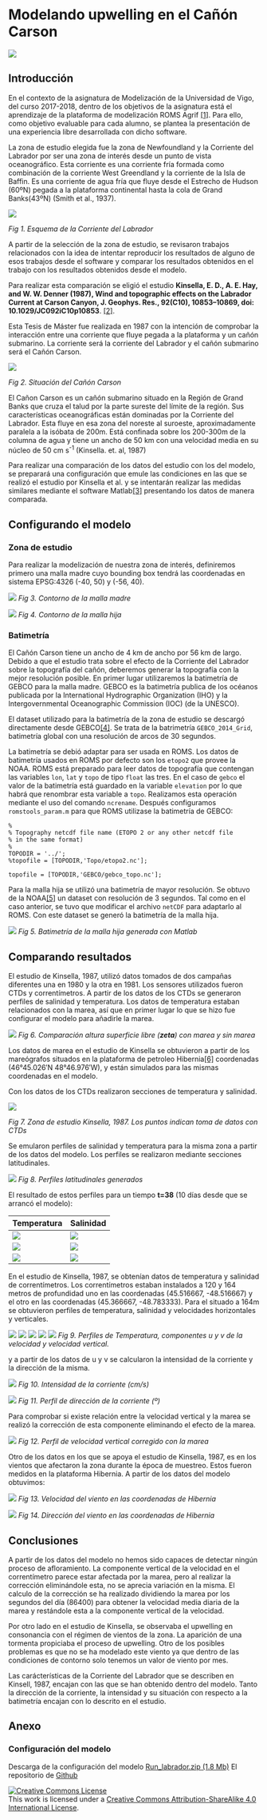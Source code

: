 # Modelando upwelling en el Cañón Carson

![](_images/p2_temp.gif)

## Introducción
En el contexto de la asignatura de Modelización de la Universidad de Vigo, del curso 2017-2018, dentro de los objetivos de la asignatura está el aprendizaje de la plataforma de modelización ROMS Agrif [[1]](https://www.croco-ocean.org/). Para ello, como objetivo evaluable para cada alumno, se plantea la presentación de una experiencia libre desarrollada con dicho software. 

La zona de estudio elegida fue la zona de Newfoundland y la Corriente del Labrador por ser una zona de interés desde un punto de vista oceanográfico. Esta corriente es una corriente fría formada como combinación de la corriente West Greendland y la corriente de la Isla de Baffin. Es una corriente de agua fría que fluye desde el Estrecho de Hudson (60ºN) pegada a la plataforma continental hasta la cola de Grand Banks(43ºN) (Smith et al., 1937).

![](_images/labrador.jpg)

*Fig 1. Esquema de la Corriente del Labrador*

A partir de la selección de la zona de estudio, se revisaron trabajos relacionados con la idea de intentar reproducir los resultados de alguno de esos trabajos desde el software y comparar los resultados obtenidos en el trabajo con los resultados obtenidos desde el modelo. 

Para realizar esta comparación se eligió el estudio **Kinsella, E. D., A. E. Hay, and W. W. Denner (1987), Wind and topographic effects on the Labrador Current at Carson Canyon, J. Geophys. Res., 92(C10), 10853–10869, doi: 10.1029/JC092iC10p10853**. [[2]](http://www.phys.ocean.dal.ca/people/po/Haypubs/KinsellaHayDenner_JGR1987.pdf).

Esta Tesis de Máster fue realizada en 1987 con la intención de comprobar la interacción entre una corriente que fluye pegada a la plataforma y un cañón submarino. La corriente será la corriente del Labrador y el cañón submarino será el Cañón Carson.

![](_images/carson_canyon.png)

*Fig 2. Situación del Cañón Carson*

El Cañon Carson es un cañón submarino situado en la Región de Grand Banks que cruza el talud por la parte sureste del límite de la región. Sus características oceanográficas están dominadas por la Corriente del Labrador. Esta fluye en esa zona del noreste al suroeste, aproximadamente paralela a la isóbata de 200m. Está confinada sobre los 200-300m de la columna de agua y tiene un ancho de 50 km con una velocidad media en su núcleo de 50 cm s<sup>-1</sup> (Kinsella. et. al, 1987)

Para realizar una comparación de los datos del estudio con los del modelo, se preparará una configuración que emule las condiciones en las que se realizó el estudio por Kinsella et al. y se intentarán realizar las medidas similares mediante el software Matlab[[3]](https://www.mathworks.com/products/matlab.html) presentando los datos de manera comparada.

## Configurando el modelo

### Zona de estudio
Para realizar la modelización de nuestra zona de interés, definiremos primero una malla madre cuyo bounding box tendrá las coordenadas en sistema EPSG:4326 (-40, 50) y (-56, 40).

![](_images/mom_grid.png)
*Fig 3. Contorno de la malla madre*

![](_images/child_grid.png)
*Fig 4. Contorno de la malla hija*

### Batimetría
El Cañón Carson tiene un ancho de 4 km de ancho por 56 km de largo. Debido a que el estudio trata sobre el efecto de la Corriente del Labrador sobre la topografía del cañón, deberemos generar la topografía con la mejor resolución posible. En primer lugar utilizaremos la batimetría de GEBCO para la malla madre. GEBCO es la batimetría publica de los océanos publicada por la International Hydrographic Organization (IHO) y la Intergovernmental Oceanographic Commission (IOC) (de la UNESCO).

El dataset utilizado para la batimetría de la zona de estudio se descargó directamente desde GEBCO[[4]](https://www.gebco.net/data_and_products/gridded_bathymetry_data/gebco_30_second_grid/). Se trata de la batrimetría `GEBCO_2014_Grid`, batimetría global con una resolución de arcos de 30 segundos.

La batimetría se debió adaptar para ser usada en ROMS. Los datos de batimetría usados en ROMS por defecto son los `etopo2` que provee la NOAA. ROMS está preparado para leer datos de topografía que contengan las variables `lon`, `lat` y `topo` de tipo `float` las tres. En el caso de `gebco` el valor de la batimetría está guardado en la variable `elevation` por lo que habrá que renombrar esta variable a `topo`. Realizamos esta operación mediante el uso del comando `ncrename`. Después configuramos `romstools_param.m` para que ROMS utilizase la batimetría de GEBCO:

```
%
% Topography netcdf file name (ETOPO 2 or any other netcdf file
% in the same format)
%
TOPODIR = '../';
%topofile = [TOPODIR,'Topo/etopo2.nc'];

topofile = [TOPODIR,'GEBCO/gebco_topo.nc'];
```

Para la malla hija se utilizó una batimetría de mayor resolución. Se obtuvo de la NOAA[[5]](https://data.nodc.noaa.gov/cgi-bin/iso?id=gov.noaa.ngdc.mgg.dem:11503) un dataset con resolución de 3 segundos. Tal como en el caso anterior, se tuvo que modificar el archivo `netCDF` para adaptarlo al ROMS. Con este dataset se generó la batimetría de la malla hija.

![](_images/bathymetry_child_grid.png)
*Fig 5. Batimetría de la malla hija generada con Matlab*

## Comparando resultados
El estudio de Kinsella, 1987, utilizó datos tomados de dos campañas diferentes una en 1980 y la otra en 1981. Los sensores utilizados fueron CTDs y correntímetros. A partir de los datos de los CTDs se generaron perfiles de salinidad y temperatura. Los datos de temperatura estaban relacionados con la marea, así que en primer lugar lo que se hizo fue configurar el modelo para añadirle la marea. 

![](_images/tides.svg)
*Fig 6. Comparación altura superficie libre (**zeta**) con marea y sin marea*

Los datos de marea en el estudio de Kinsella se obtuvieron a partir de los mareógrafos situados en la plataforma de petroleo Hibernia[[6]](https://en.wikipedia.org/wiki/Hibernia_oil_field) coordenadas (46°45.026′N 48°46.976′W), y están simulados para las mismas coordenadas en el modelo.

Con los datos de los CTDs realizaron secciones de temperatura y salinidad. 

![](_images/kinsella_zone.png)

*Fig 7. Zona de estudio Kinsella, 1987. Los puntos indican toma de datos con CTDs*

Se emularon perfiles de salinidad y temperatura para la misma zona a partir de los datos del modelo. Los perfiles se realizaron mediante secciones latitudinales.

![](_images/profiles_names.png)
*Fig 8. Perfiles latitudinales generados*

El resultado de estos perfiles para un tiempo **t=38** (10 días desde que se arrancó el modelo):

| Temperatura | Salinidad |
|---|---|
| ![](_images/p1_temp.svg) | ![](_images/p1_salt.svg) |
| ![](_images/p2_temp.svg) | ![](_images/p2_salt.svg) |
| ![](_images/p3_temp.svg) | ![](_images/p3_salt.svg) |

En el estudio de Kinsella, 1987, se obtenían datos de temperatura y salinidad de correntímetros. Los correntímetros estaban instalados a 120 y 164 metros de profundidad uno en las coordenadas (45.516667, -48.516667) y el otro en las coordenadas (45.366667, -48.783333). Para el situado a 164m se obtuvieron perfiles de temperatura, salinidad y velocidades horizontales y verticales.

![](_images/c1_temp.svg)
![](_images/c1_salt.svg)
![](_images/c1_u.svg)
![](_images/c1_v.svg)
![](_images/c1_w.svg)
*Fig 9. Perfiles de Temperatura, componentes u y v de la velocidad y velocidad vertical.*

y a partir de los datos de u y v se calcularon la intensidad de la corriente y la dirección de la misma.

![](_images/c1_intensity_current.svg)
*Fig 10. Intensidad de la corriente (cm/s)*

![](_images/c1_direction_current.svg)
*Fig 11. Perfil de dirección de la corriente (º)*

Para comprobar si existe relación entre la velocidad vertical y la marea se realizó la corrección de esta componente eliminando el efecto de la marea.

![](_images/c1_w_minus_tide.svg)
*Fig 12. Perfil de velocidad vertical corregido con la marea*

Otro de los datos en los que se apoya el estudio de Kinsella, 1987, es en los vientos que afectaron la zona durante la época de muestreo. Estos fueron medidos en la plataforma Hibernia. A partir de los datos del modelo obtuvimos:

![](_images/hibernia_wind_speed.svg)
*Fig 13. Velocidad del viento en las coordenadas de Hibernia*

![](_images/hibernia_wind_direction.svg)
*Fig 14. Dirección del viento en las coordenadas de Hibernia*

## Conclusiones
A partir de los datos del modelo no hemos sido capaces de detectar ningún proceso de afloramiento. La componente vertical de la velocidad en el correntímetro parece estar afectada por la marea, pero al realizar la corrección eliminándole esta, no se aprecia variación en la misma. El calculo de la corrección se ha realizado dividiendo la marea por los segundos del día (86400) para obtener la velocidad media diaria de la marea y restándole esta a la componente vertical de la velocidad.

Por otro lado en el estudio de Kinsella, se observaba el upwelling en consonancia con el régimen de vientos de la zona. La aparición de una tormenta propiciaba el proceso de upwelling. Otro de los posibles problemas es que no se ha modelado este viento ya que dentro de las condiciones de contorno solo tenemos un valor de viento por mes.

Las carácterísticas de la Corriente del Labrador que se describen en Kinsell, 1987, encajan con las que se han obtenido dentro del modelo. Tanto la dirección de la corriente, la intensidad y su situación con respecto a la batimetría encajan con lo descrito en el estudio.

## Anexo
### Configuración del modelo
Descarga de la configuración del modelo [Run_labrador.zip (1.8 Mb)](https://github.com/michogar/Run_labrador/archive/master.zip)
El repositorio de [Github](https://github.com/michogar/Run_labrador)



<a rel="license" href="http://creativecommons.org/licenses/by-sa/4.0/"><img alt="Creative Commons License" style="border-width:0" src="https://i.creativecommons.org/l/by-sa/4.0/88x31.png" /></a><br />This work is licensed under a <a rel="license" href="http://creativecommons.org/licenses/by-sa/4.0/">Creative Commons Attribution-ShareAlike 4.0 International License</a>.
